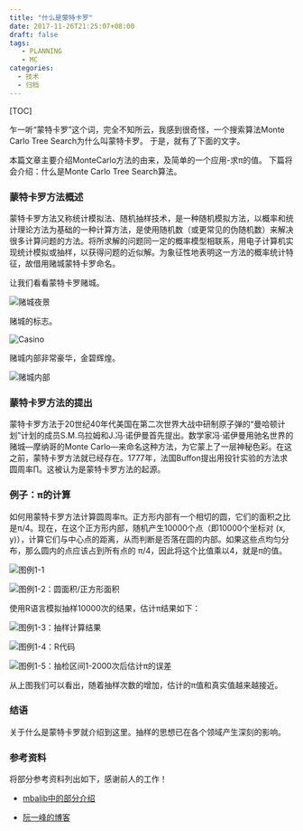 ```yaml
---
title: "什么是蒙特卡罗"
date: 2017-11-26T21:25:07+08:00
draft: false
tags: 
   - PLANNING
   - MC
categories:
  - 技术
  - 归档
---
```


[TOC]

乍一听“蒙特卡罗”这个词，完全不知所云，我感到很奇怪，一个搜索算法Monte Carlo Tree Search为什么叫蒙特卡罗。
于是，就有了下面的文字。

本篇文章主要介绍MonteCarlo方法的由来，及简单的一个应用-求π的值。
下篇将会介绍：什么是Monte Carlo Tree Search算法。

<!--more-->

### 蒙特卡罗方法概述

蒙特卡罗方法又称统计模拟法、随机抽样技术，是一种随机模拟方法，以概率和统计理论方法为基础的一种计算方法，是使用随机数（或更常见的伪随机数）来解决很多计算问题的方法。将所求解的问题同一定的概率模型相联系，用电子计算机实现统计模拟或抽样，以获得问题的近似解。为象征性地表明这一方法的概率统计特征，故借用赌城蒙特卡罗命名。 

让我们看看蒙特卡罗赌城。

![赌城夜景](http://upload-images.jianshu.io/upload_images/4800606-ca8ec6986883110e.png?imageMogr2/auto-orient/strip%7CimageView2/2/w/1240)

赌城的标志。

![Casino](http://upload-images.jianshu.io/upload_images/4800606-f3f9bed551a7d351.png?imageMogr2/auto-orient/strip%7CimageView2/2/w/1240)

赌城内部非常豪华，金碧辉煌。

![赌城内部](http://upload-images.jianshu.io/upload_images/4800606-614b4a625407154d.png?imageMogr2/auto-orient/strip%7CimageView2/2/w/1240)

### 蒙特卡罗方法的提出

蒙特卡罗方法于20世纪40年代美国在第二次世界大战中研制原子弹的“曼哈顿计划”计划的成员S.M.乌拉姆和J.冯·诺伊曼首先提出。数学家冯·诺伊曼用驰名世界的赌城—摩纳哥的Monte Carlo—来命名这种方法，为它蒙上了一层神秘色彩。在这之前，蒙特卡罗方法就已经存在。1777年，法国Buffon提出用投针实验的方法求圆周率∏。这被认为是蒙特卡罗方法的起源。

### 例子：π的计算

如何用蒙特卡罗方法计算圆周率π。正方形内部有一个相切的圆，它们的面积之比是π/4。现在，在这个正方形内部，随机产生10000个点（即10000个坐标对 (x, y)），计算它们与中心点的距离，从而判断是否落在圆的内部。如果这些点均匀分布，那么圆内的点应该占到所有点的 π/4，因此将这个比值乘以4，就是π的值。

![图例1-1](http://upload-images.jianshu.io/upload_images/4800606-384999767a54a361.png?imageMogr2/auto-orient/strip%7CimageView2/2/w/1240)

![图例1-2：圆面积/正方形面积](http://upload-images.jianshu.io/upload_images/4800606-f6b6fc7aa77736bc.png?imageMogr2/auto-orient/strip%7CimageView2/2/w/1240)

使用R语言模拟抽样10000次的结果，估计π结果如下：

![图例1-3：抽样计算结果](http://upload-images.jianshu.io/upload_images/4800606-4e9d1109abb2e9f3.png?imageMogr2/auto-orient/strip%7CimageView2/2/w/1240)

![图例1-4：R代码](http://upload-images.jianshu.io/upload_images/4800606-dae258e365af2434.png?imageMogr2/auto-orient/strip%7CimageView2/2/w/1240)

![图例1-5：抽检区间1-2000次后估计π的误差](http://upload-images.jianshu.io/upload_images/4800606-29c37454a4920f86.png?imageMogr2/auto-orient/strip%7CimageView2/2/w/1240)

从上图我们可以看出，随着抽样次数的增加，估计的π值和真实值越来越接近。

### 结语

关于什么是蒙特卡罗就介绍到这里。抽样的思想已在各个领域产生深刻的影响。

### 参考资料

将部分参考资料列出如下，感谢前人的工作！

* [mbalib中的部分介绍](http://wiki.mbalib.com/wiki/%E8%92%99%E7%89%B9%E5%8D%A1%E7%BD%97%E6%96%B9%E6%B3%95) 

* [阮一峰的博客](http://www.ruanyifeng.com/blog/2015/07/monte-carlo-method.html)



